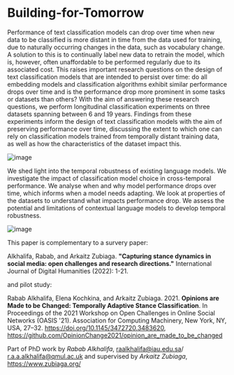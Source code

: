 # Building-for-Tomorrow


Performance of text classification models can drop over time when new data to be classified is more distant in time from the data used for training, due to naturally occurring changes in the data, such as vocabulary change. A solution to this is to continually label new data to retrain the model, which is, however, often unaffordable to be performed regularly due to its associated cost. This raises important research questions on the design of text classification models that are intended to persist over time: do all embedding models and classification algorithms exhibit similar performance drops over time and is the performance drop more prominent in some tasks or datasets than others? With the aim of answering these research questions, we perform longitudinal classification experiments on three datasets spanning between 6 and 19 years. Findings from these experiments inform the design of text classification models with the aim of preserving performance over time, discussing the extent to which one can rely on classification models trained from temporally distant training data, as well as how the characteristics of the dataset impact this.

![image](https://user-images.githubusercontent.com/83759421/168052272-735a9daa-2255-49c3-a70a-73002793b79a.png)

We shed light into the temporal robustness of existing language models.
We investigate the impact of classification model choice in cross-temporal performance.
We analyse when and why model performance drops over time, which informs when a model needs adapting.
We look at properties of the datasets to understand what impacts performance drop.
We assess the potential and limitations of contextual language models to develop temporal robustness.


![image](https://user-images.githubusercontent.com/83759421/168053210-97ed26c2-5bb7-488b-819d-26afd19f0224.png)


This paper is complementary to a survery paper:

Alkhalifa, Rabab, and Arkaitz Zubiaga. **"Capturing stance dynamics in social media: open challenges and research directions."** International Journal of Digital Humanities (2022): 1-21.

and pilot study: 

Rabab Alkhalifa, Elena Kochkina, and Arkaitz Zubiaga. 2021. **Opinions are Made to be Changed: Temporally Adaptive Stance Classification**. In Proceedings of the 2021 Workshop on Open Challenges in Online Social Networks (OASIS '21). Association for Computing Machinery, New York, NY, USA, 27–32. https://doi.org/10.1145/3472720.3483620, https://github.com/OpinionChange2021/opinion_are_made_to_be_changed

Part of PhD work by _Rabab Alkhalifa_, raalkhalifa@iau.edu.sa/ r.a.a.alkhalifa@qmul.ac.uk and supervised by _Arkaitz Zubiaga_, https://www.zubiaga.org/

